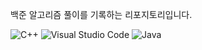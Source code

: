 백준 알고리즘 풀이를 기록하는 리포지토리입니다.


![C++](https://img.shields.io/badge/cplusplus-#00599C.svg?&style=for-the-badge&logo=cplusplus&logoColor=white)
![Visual Studio Code](https://img.shields.io/badge/Visual%20Studio%20Code-007ACC.svg?&style=for-the-badge&logo=Visual%20Studio%20Code&logoColor=white)
![Java](https://img.shields.io/badge/Java-007396.svg?&style=for-the-badge&logo=Java&logoColor=white)
